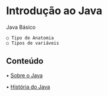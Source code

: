 # Introdução ao Java
Java Básico 

    ○ Tipo de Anatomia
    ○ Tipos de variáveis

## Conteúdo
• [Sobre o Java](https://glysns.gitbook.io/java-basico/)

• [História do Java](https://www.youtube.com/watch?v=sTX0UEplF54&list=PLHz_AreHm4dkI2ZdjTwZA4mPMxWTfNSpR&ab_channel=CursoemV%C3%ADdeo)

